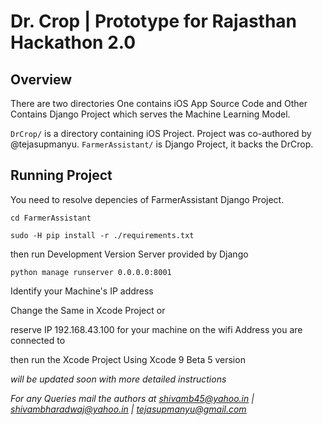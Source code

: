 # Dr. Crop | Prototype for Rajasthan Hackathon 2.0

## Overview

There are two directories One contains iOS App Source Code and Other Contains Django Project which serves the Machine Learning Model.

```DrCrop/``` is a directory containing iOS Project. Project was co-authored by @tejasupmanyu.
```FarmerAssistant/``` is Django Project, it backs the DrCrop.

## Running Project

You need to resolve depencies of FarmerAssistant Django Project.

```cd FarmerAssistant```

```sudo -H pip install -r ./requirements.txt```

then run Development Version Server provided by Django

```python manage runserver 0.0.0.0:8001```

Identify your Machine's IP address 

Change the Same in Xcode Project or 

reserve IP 192.168.43.100 for your machine on the wifi Address you are connected to

then run the Xcode Project Using Xcode 9 Beta 5 version

*will be updated soon with more detailed instructions*

*For any Queries mail the authors at shivamb45@yahoo.in | shivambharadwaj@yahoo.in | tejasupmanyu@gmail.com*

